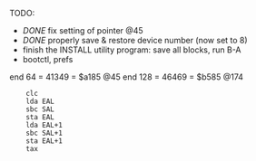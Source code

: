 TODO:

- *DONE* fix setting of pointer @45 
- *DONE* properly save & restore device number (now set to 8)
- finish the INSTALL utility program: save all blocks, run B-A
- bootctl, prefs

end 64  = 41349 = $a185 @45
end 128 = 46469 = $b585 @174



        clc
        lda EAL
        sbc SAL
        sta EAL
        lda EAL+1
        sbc SAL+1
        sta EAL+1
        tax
